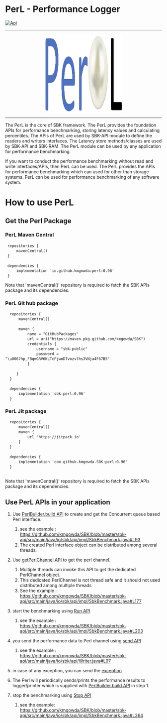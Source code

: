 <!--
Copyright (c) KMG. All Rights Reserved.

Licensed under the Apache License, Version 2.0 (the "License");
you may not use this file except in compliance with the License.
You may obtain a copy of the License at

    http://www.apache.org/licenses/LICENSE-2.0
-->
# PerL - Performance Logger

[![Api](https://img.shields.io/badge/PerL-API-brightgreen)](https://kmgowda.github.io/SBK/perl/javadoc/index.html)


___

<p align="center">
    <a href="https://kmgowda.github.io/SBK/perl/?from=PerL">
        <img src="images/perl-no-background.png" alt="Performance Logger" width="250" height="250">
    </a>
</p>

___
The PerL is the core of SBK framework. The PerL provides the foundation APIs for performance benchmarking, storing 
latency values and calculating percentiles. The APIs of PerL are used by SBK-API module to define the readers and writers 
interfaces. The Latency store methods/classes are used by SBK-API and SBK-RAM. The PerL module can be used by any 
application for performance benchmarking.

If you want to conduct the performance benchmarking without read and write interfaces/APIs, then PerL can be used.
The PerL provides the APIs for performance benchmarking which can used for other than storage systems. PerL can be used 
for performance benchmarking of any software system.

# How to use PerL

## Get the Perl Package

### PerL Maven Central

   ```
    repositories {
        mavenCentral()
    }

    dependencies {
        implementation 'io.github.kmgowda:perl:0.96'
    }
   ```
  Note that 'mavenCentral()' repository is required to fetch the SBK APIs package and its dependencies.
 
### PerL Git hub package

  ```
    repositories {
        mavenCentral()

        maven {
            name = "GitHubPackages"
            url = uri("https://maven.pkg.github.com/kmgowda/SBK")
            credentials {
                username = "sbk-public"
                password = "\u0067hp_FBqmGRV6KLTcFjwnDTvozvlhs3VNja4F67B5"
            }   
   
       }
    }

    dependencies {
        implementation 'sbk:perl:0.96'
    }

   ```

### PerL Jit package

  ```
    repositories {
        mavenCentral()
        maven {
            url 'https://jitpack.io'
        }
    }

    dependencies {
        implementation 'com.github.kmgowda.SBK:perl:0.96'
    }
   
   ```

Note that 'mavenCentral()' repository is required to fetch the SBK APIs package and its dependencies.


## Use PerL APIs in your application
1. Use [PerlBuilder.build API](https://kmgowda.github.io/SBK/perl/javadoc/io/perl/impl/PerlBuilder.html) to create and get the Concurrent queue based Perl interface.
   1. see the example : https://github.com/kmgowda/SBK/blob/master/sbk-api/src/main/java/io/sbk/api/impl/SbkBenchmark.java#L93   
   2. The created Perl interface object can be distributed among several threads.  

2. Use [getPerlChannel API](https://kmgowda.github.io/SBK/perl/javadoc/io/perl/GetPerlChannel.html#getPerlChannel()) 
   to get the perl channel.
   1. Multiple threads can invoke this API to get the dedicated PerlChannel object.
   2. This dedicated PerlChannel is not thread safe and it should not used distributed among multiple threads
   3. See the example : https://github.com/kmgowda/SBK/blob/master/sbk-api/src/main/java/io/sbk/api/impl/SbkBenchmark.java#L177

3. start the benchmarking using [Run API](https://kmgowda.github.io/SBK/perl/javadoc/io/perl/RunBenchmark.html) 
   1. see the example : https://github.com/kmgowda/SBK/blob/master/sbk-api/src/main/java/io/sbk/api/impl/SbkBenchmark.java#L203
   
4. you send the performance data to Perl channel using [send API](https://kmgowda.github.io/SBK/perl/javadoc/io/perl/PerlChannel.html)
   1. see the example : https://github.com/kmgowda/SBK/blob/master/sbk-api/src/main/java/io/sbk/api/Writer.java#L97
   
5. in case of any exception, you can send the [exception](https://kmgowda.github.io/SBK/perl/javadoc/io/perl/PerlChannel.html)

6. The Perl will periodically sends/prints the performance results to logger/printer which is supplied with 
   [PerlBuilder.build API](https://kmgowda.github.io/SBK/perl/javadoc/io/perl/impl/PerlBuilder.html) in step 1.

7. stop the benchmarking using [Stop API](https://kmgowda.github.io/SBK/perl/javadoc/io/perl/Perl.html)
   1. see the example: https://github.com/kmgowda/SBK/blob/master/sbk-api/src/main/java/io/sbk/api/impl/SbkBenchmark.java#L364
   
